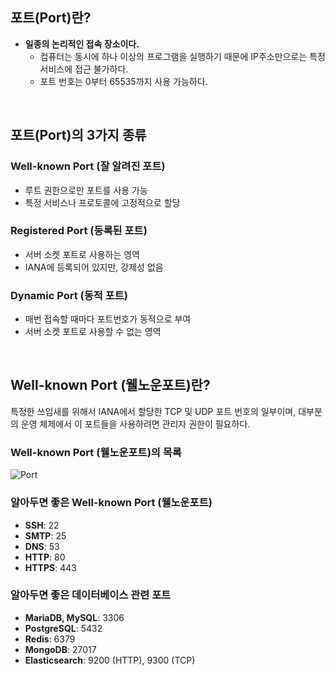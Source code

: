 ## 포트(Port)란?
- **일종의 논리적인 접속 장소이다.**
    - 컴퓨터는 동시에 하나 이상의 프로그램을 실행하기 때문에 IP주소만으로는 특정 서비스에 접근 불가하다.
    - 포트 번호는 0부터 65535까지 사용 가능하다.

<br>

## 포트(Port)의 3가지 종류
### Well-known Port (잘 알려진 포트)
- 루트 권한으로만 포트를 사용 가능
- 특정 서비스나 프로토콜에 고정적으로 할당

### Registered Port (등록된 포트)
- 서버 소켓 포트로 사용하는 영역
- IANA에 등록되어 있지만, 강제성 없음

### Dynamic Port (동적 포트)
- 매번 접속할 때마다 포트번호가 동적으로 부여
- 서버 소켓 포트로 사용할 수 없는 영역

<br>

## Well-known Port (웰노운포트)란?
특정한 쓰임새를 위해서 IANA에서 할당한 TCP 및 UDP 포트 번호의 일부이며, 대부분의 운영 체제에서 이 포트들을 사용하려면 관리자 권한이 필요하다.

### Well-known Port (웰노운포트)의 목록
![Port](https://velog.velcdn.com/images/kimtaekjun/post/acda23ee-5554-42c0-9ff5-9751a413cbea/image.png)

### 알아두면 좋은 Well-known Port (웰노운포트)
- **SSH**: 22
- **SMTP**: 25
- **DNS**: 53
- **HTTP**: 80
- **HTTPS**: 443

### 알아두면 좋은 데이터베이스 관련 포트
- **MariaDB, MySQL**: 3306
- **PostgreSQL**: 5432
- **Redis**: 6379
- **MongoDB**: 27017
- **Elasticsearch**: 9200 (HTTP), 9300 (TCP)